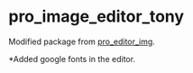 <h1>pro_image_editor_tony</h1>


Modified package from <a href="https://pub.dev/packages/pro_image_editor">pro_editor_img</a>.

*Added google fonts in the editor.